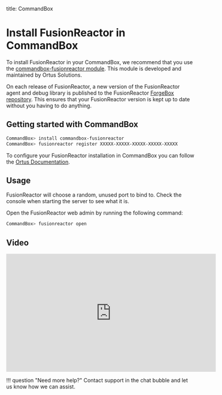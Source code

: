 title: CommandBox
# Install FusionReactor in CommandBox

To install FusionReactor in your CommandBox, we recommend that you use the [commandbox-fusionreactor module](https://www.forgebox.io/view/commandbox-fusionreactor). This module is developed and maintained by Ortus Solutions.  

On each release of FusionReactor, a new version of the FusionReactor agent and debug library is published to the
FusionReactor [ForgeBox repository](https://www.forgebox.io/view/FusionReactor). This ensures that your FusionReactor version
is kept up to date without you having to do anything.

## Getting started with CommandBox

```bash
CommandBox> install commandbox-fusionreactor
CommandBox> fusionreactor register XXXXX-XXXXX-XXXXX-XXXXX-XXXXX
```

To configure your FusionReactor installation in CommandBox you can follow the [Ortus Documentation](https://www.forgebox.io/view/commandbox-fusionreactor).



## Usage

FusionReactor will choose a random, unused port to bind to. Check the console when starting the server to see what it is.

Open the FusionReactor web admin by running the following command:

```bash
CommandBox> fusionreactor open
```

## Video

<iframe width="560" height="315" src="https://www.youtube.com/embed/BahAUc0nvNc" frameborder="0" allow="accelerometer; autoplay; encrypted-media; gyroscope; picture-in-picture" allowfullscreen></iframe>

!!! question "Need more help?"
    Contact support in the chat bubble and let us know how we can assist.